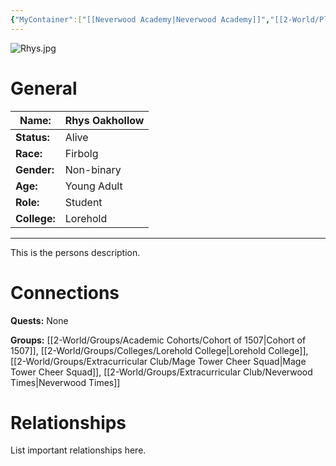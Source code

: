 ```yaml
---
{"MyContainer":["[[Neverwood Academy|Neverwood Academy]]","[[2-World/Places/Lorehold Campus.md|Lorehold Campus]]"],"MyCategory":null,"image":"Rhys.jpg","tags":["Category/People"],"obsidianUIMode":"preview","aliases":null,"NoteStatus":"❓","char_status":"Alive","char_race":"Firbolg","char_gender":"Non-binary","char_role":"Student","char_college":"Lorehold","char_items":null,"char_age":"Young Adult","parents":null,"children":null,"enemies":null,"allies":null,"siblings":null,"partner":null,"Connected_Quests":[],"Connected_Groups":["[[Cohort of 1507|Cohort of 1507]]","[[Lorehold College|Lorehold College]]","[[Mage Tower Cheer Squad|Mage Tower Cheer Squad]]","[[Neverwood Times|Neverwood Times]]"],"dg-publish":true,"dg-path":"World/People/Students/Rhys Oakhollow.md","permalink":"/world/people/students/rhys-oakhollow/","dgPassFrontmatter":true,"updated":"2025-10-03T19:17:50.000+01:00"}
---
```



![Rhys.jpg](/img/user/z_Assets/character_art/NPCs/Cohort%20of%201507/Rhys.jpg)
# General


| Name:        | Rhys Oakhollow |
| ------------ | -------------- |
| **Status:**  | Alive          |
| **Race:**    | Firbolg        |
| **Gender:**  | Non-binary     |
| **Age:**     | Young Adult    |
| **Role:**    | Student        |
| **College:** | Lorehold       |


---

This is the persons description. 


# Connections


**Quests:** None 

**Groups:** [[2-World/Groups/Academic Cohorts/Cohort of 1507\|Cohort of 1507]], [[2-World/Groups/Colleges/Lorehold College\|Lorehold College]], [[2-World/Groups/Extracurricular Club/Mage Tower Cheer Squad\|Mage Tower Cheer Squad]], [[2-World/Groups/Extracurricular Club/Neverwood Times\|Neverwood Times]]


# Relationships

List important relationships here. 

